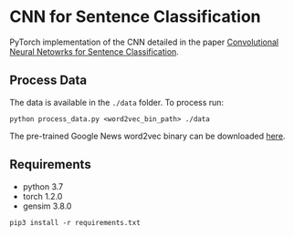 # CNN for Sentence Classification

PyTorch implementation of the CNN detailed in the paper [Convolutional Neural Netowrks for Sentence Classification](http://arxiv.org/abs/1408.5882).

## Process Data

The data is available in the `./data` folder. To process run:

```
python process_data.py <word2vec_bin_path> ./data
```

The pre-trained Google News word2vec binary can be downloaded [here](https://drive.google.com/file/d/0B7XkCwpI5KDYNlNUTTlSS21pQmM/edit).

## Requirements

- python 3.7
- torch 1.2.0
- gensim 3.8.0

```
pip3 install -r requirements.txt
```
